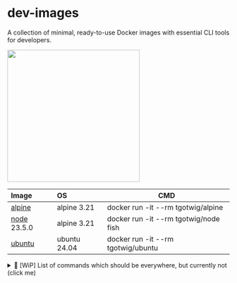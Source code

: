 # dev-images

A collection of minimal, ready-to-use Docker images with essential CLI tools for developers.

<img src="https://github.com/user-attachments/assets/16c25a38-4b6f-47ac-8fc5-5faa28ce573e" width="300">

| Image                                               | OS  | CMD |
| :--                                                 | :-- | --- |
| [alpine](https://github.com/tgotwig/alpine)         | alpine 3.21 | docker run -it --rm tgotwig/alpine |
| [node](https://github.com/tgotwig/node) 23.5.0      | alpine 3.21 | docker run -it --rm tgotwig/node fish |
| [ubuntu](https://github.com/tgotwig/ubuntu)         | ubuntu 24.04 | docker run -it --rm tgotwig/ubuntu |

<details>
  <summary>📃 [WiP] List of commands which should be everywhere, but currently not (click me)</summary>

  | Command | Note | Sample |
  | :-- | :-- | :-- |
  | asdf | For installing programming languages. |  |
  | curl |  |  |
  | fish | Replacement for bash with lots of auto-completions.  |  |
  | ip | For getting host IPs. | `ip a` |
  | nc | For chatting or to check if port is open. | `nc -zv <host> <port>` |
  | nmap |  |  |
  | nslookup | For getting IPs from dns name. | `nslookup github.com <alt-dns-server>` |
  | ping |  |  |
  | starship |  For making the terminal prompt pretty 😊 |  |
  | z | For jumping into previously visited folders. | `z <part-of-folders-path>` |
</details>

